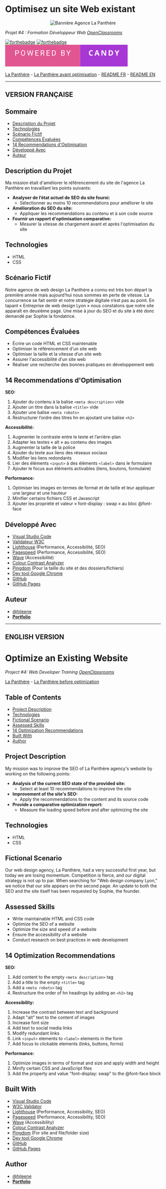 # Optimisez un site Web existant

<p align="center">
  <img src="/img/banner_la_panthère.png" alt="Bannière Agence La Panthère">
</p>

*Projet #4 : Formation Développeur Web [OpenClassrooms](https://openclassrooms.com/fr/paths/717-developpeur-web)*


[![forthebadge](https://forthebadge.com/images/badges/0-percent-optimized.svg)](https://forthebadge.com) [![forthebadge](https://forthebadge.com/images/badges/uses-git.svg)](https://forthebadge.com) <img src="/img/powered-by-candy.svg" alt="For The Badge Candy image" />

[La Panthère](https://hileene.github.io/BehalalAline_4_25112022/) - [La Panthère avant optimisation](https://hileene.github.io/BehalalAline_4_avant_optimisation/) - <a href="#version-française">README FR</a> - <a href="#english-version">README EN</a>


---
## VERSION FRANÇAISE

## Sommaire

- [Description du Projet](#description-du-projet)
- [Technologies](#technologies)
- [Scénario Fictif](#scénario-fictif)
- [Compétences Évaluées](#compétences-évaluées)
- [14 Recommendations d'Optimisation](#14-recommendations-doptimisation)
- [Développé Avec](#développé-avec)
- [Auteur](#auteur)

## Description du Projet

Ma mission était d'améliorer le référencement du site de l'agence La Panthère en travaillant les points suivants:

- **Analyser de l’état actuel de SEO du site fourni:**
  - Sélectionner au moins 10 recommendations pour améliorer le site
- **Amélioration du SEO du site:**
  - Appliquer les recommendations au contenu et à son code source
- **Fournir un rapport d'optimisation comparative:**
  - Mesurer la vitesse de chargement avant et après l'optimisation du site

## Technologies

- HTML
- CSS

## Scénario Fictif

Notre agence de web design La Panthère a connu est très bon départ la première année mais aujourd’hui nous sommes en perte de vitesse. La concurrence se fait sentir et notre stratégie digitale n’est pas au point. En tapant « Entreprise de web design Lyon » nous constatons que notre site apparaît en deuxième page. Une mise à jour du SEO et du site à été donc demandé par Sophie la fondatrice.

## Compétences Évaluées

- Écrire un code HTML et CSS maintenable
- Optimiser le référencement d'un site web
- Optimiser la taille et la vitesse d’un site web
- Assurer l'accessibilité d'un site web
- Réaliser une recherche des bonnes pratiques en développement web


## 14 Recommendations d'Optimisation

**SEO:**
1. Ajouter du contenu à la balise `<meta description>` vide
2. Ajouter un titre dans la balise `<title>` vide
3. Ajouter une balise `<meta robots>`
4. Restructurer l’ordre des titres hn en ajoutant une balise `<h2>`


**Accessibilité:**
1. Augmenter le contraste entre le texte et l’arrière-plan
2. Adapter les textes « alt » au contenu des images
3. Augmenter la taille de la police
4. Ajouter du texte aux liens des réseaux sociaux
5. Modifier les liens redondants
6. Lier des éléments `<input>` à des éléments `<label>` dans le formulaire
7. Ajouter le focus aux éléments activables (liens, boutons, formulaire)

**Performance:**
1. Optimiser les images en termes de format et de taille et leur appliquer une largeur et une hauteur
2. Minifier certains fichiers CSS et Javascript
3. Ajouter les propriété et valeur « font-display : swap » au bloc @font-face

## Développé Avec

-   [Visual Studio Code](https://code.visualstudio.com/) 
-   [Validateur W3C](https://validator.w3.org/)
-   [Lighthouse](https://chromewebstore.google.com/detail/lighthouse/blipmdconlkpinefehnmjammfjpmpbjk?hl=fr&pli=1) (Performance, Accessibilité, SEO)
-   [Pagespeed](https://pagespeed.web.dev/?hl=fr) (Performance, Accessibilité, SEO)
-   [Wave](https://wave.webaim.org/) (Accessibilité)
-   [Colour Contrast Analyzer](https://developer.paciellogroup.com/color-contrast-checker/)
-   [Pingdom](https://tools.pingdom.com/) (Pour la taille du site et des dossiers/fichiers)
-   [Dev tool Google Chrome](https://developer.chrome.com/)
-   [GitHub](https://github.com/) 
-   [GitHub Pages](https://pages.github.com/)

## Auteur
- [@hileene](https://www.github.com/Hileene) 
- [**Portfolio**](https://portfolio-test.com)

---

## ENGLISH VERSION

# Optimize an Existing Website

*Project #4: Web Developer Training [OpenClassrooms](https://openclassrooms.com/en/paths/717-web-developer)*

[La Panthère](https://hileene.github.io/BehalalAline_4_25112022/) - [La Panthère before optimization](https://hileene.github.io/BehalalAline_4_avant_optimisation/)

## Table of Contents

- [Project Description](#project-description)
- [Technologies](#technologies)
- [Fictional Scenario](#fictional-scenario)
- [Assessed Skills](#assessed-skills)
- [14 Optimization Recommendations](#14-optimization-recommendations)
- [Built With](#built-with)
- [Author](#author)

##  Project Description

My mission was to improve the SEO of La Panthère agency's website by working on the following points:

- **Analysis of the current SEO state of the provided site:**
  - Select at least 10 recommendations to improve the site
- **Improvement of the site's SEO:**
  - Apply the recommendations to the content and its source code
- **Provide a comparative optimization report:**
  - Measure the loading speed before and after optimizing the site

## Technologies

- HTML
- CSS  

## Fictional Scenario

Our web design agency, La Panthère, had a very successful first year, but today we are losing momentum. Competition is fierce, and our digital strategy is not up to par. When searching for "Web design company Lyon," we notice that our site appears on the second page. An update to both the SEO and the site itself has been requested by Sophie, the founder.

## Assessed Skills

- Write maintainable HTML and CSS code
- Optimize the SEO of a website
- Optimize the size and speed of a website
- Ensure the accessibility of a website
- Conduct research on best practices in web development

## 14 Optimization Recommendations

**SEO:**
1. Add content to the empty `<meta description>` tag
2. Add a title to the empty `<title>` tag
3. Add a `<meta robots>` tag
4. Restructure the order of hn headings by adding an `<h2>` tag

**Accessibility:**
1. Increase the contrast between text and background
2. Adapt "alt" text to the content of images
3. Increase font size
4. Add text to social media links
5. Modify redundant links
6. Link `<input>` elements to `<label>` elements in the form
7. Add focus to clickable elements (links, buttons, forms)

**Performance:**
1. Optimize images in terms of format and size and apply width and height
2. Minify certain CSS and JavaScript files
3. Add the property and value "font-display: swap" to the @font-face block

## Built With

- [Visual Studio Code](https://code.visualstudio.com/)
- [W3C Validator](https://validator.w3.org/)
- [Lighthouse](https://chrome.google.com/webstore/detail/lighthouse/blipmdconlkpinefehnmjammfjpmpbjk?hl=en&pli=1) (Performance, Accessibility, SEO)
- [Pagespeed](https://pagespeed.web.dev/?hl=en) (Performance, Accessibility, SEO)
- [Wave](https://wave.webaim.org/) (Accessibility)
- [Colour Contrast Analyzer](https://developer.paciellogroup.com/color-contrast-checker/)
- [Pingdom](https://tools.pingdom.com/) (For site and file/folder size)
- [Dev tool Google Chrome](https://developer.chrome.com/)
- [GitHub](https://github.com/)
- [GitHub Pages](https://pages.github.com/)

## Author

- [@hileene](https://www.github.com/Hileene)
- [**Portfolio**](https://portfolio-test.com)




 